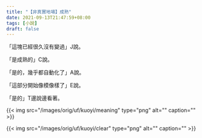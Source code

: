 ```yaml
---
title: "【非真實地場】成熟"
date: 2021-09-13T21:47:59+08:00
tags: [小說]
draft: false
---
```


「這塊已經很久沒有變過」J說。

「是成熟的」C說。

「是的，幾乎都自動化了」A說。

「這部分開始像模像樣了」E說。

「是的」T邊說邊看著。

{{< img src="/images/orig/uf/kuoyi/meaning" type="png" alt="" caption="" >}}

{{< img src="/images/orig/uf/kuoyi/clear" type="png" alt="" caption="" >}}